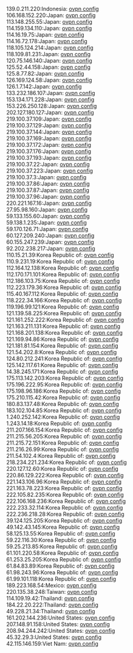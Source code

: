 139.0.211.220:Indonesia: [ovpn config](vpn/139_0_211_220.ovpn)  
106.168.152.220:Japan: [ovpn config](vpn/106_168_152_220.ovpn)  
113.148.255.55:Japan: [ovpn config](vpn/113_148_255_55.ovpn)  
114.159.134.110:Japan: [ovpn config](vpn/114_159_134_110.ovpn)  
114.16.19.75:Japan: [ovpn config](vpn/114_16_19_75.ovpn)  
114.16.72.178:Japan: [ovpn config](vpn/114_16_72_178.ovpn)  
118.105.124.214:Japan: [ovpn config](vpn/118_105_124_214.ovpn)  
118.109.81.231:Japan: [ovpn config](vpn/118_109_81_231.ovpn)  
120.75.146.140:Japan: [ovpn config](vpn/120_75_146_140.ovpn)  
125.52.44.158:Japan: [ovpn config](vpn/125_52_44_158.ovpn)  
125.8.77.82:Japan: [ovpn config](vpn/125_8_77_82.ovpn)  
126.169.124.58:Japan: [ovpn config](vpn/126_169_124_58.ovpn)  
126.1.7.142:Japan: [ovpn config](vpn/126_1_7_142.ovpn)  
133.232.186.107:Japan: [ovpn config](vpn/133_232_186_107.ovpn)  
153.134.171.228:Japan: [ovpn config](vpn/153_134_171_228.ovpn)  
153.226.250.128:Japan: [ovpn config](vpn/153_226_250_128.ovpn)  
202.127.180.127:Japan: [ovpn config](vpn/202_127_180_127.ovpn)  
219.100.37.109:Japan: [ovpn config](vpn/219_100_37_109.ovpn)  
219.100.37.129:Japan: [ovpn config](vpn/219_100_37_129.ovpn)  
219.100.37.144:Japan: [ovpn config](vpn/219_100_37_144.ovpn)  
219.100.37.169:Japan: [ovpn config](vpn/219_100_37_169.ovpn)  
219.100.37.172:Japan: [ovpn config](vpn/219_100_37_172.ovpn)  
219.100.37.176:Japan: [ovpn config](vpn/219_100_37_176.ovpn)  
219.100.37.193:Japan: [ovpn config](vpn/219_100_37_193.ovpn)  
219.100.37.22:Japan: [ovpn config](vpn/219_100_37_22.ovpn)  
219.100.37.223:Japan: [ovpn config](vpn/219_100_37_223.ovpn)  
219.100.37.3:Japan: [ovpn config](vpn/219_100_37_3.ovpn)  
219.100.37.86:Japan: [ovpn config](vpn/219_100_37_86.ovpn)  
219.100.37.87:Japan: [ovpn config](vpn/219_100_37_87.ovpn)  
219.100.37.96:Japan: [ovpn config](vpn/219_100_37_96.ovpn)  
220.221.167.16:Japan: [ovpn config](vpn/220_221_167_16.ovpn)  
27.95.98.160:Japan: [ovpn config](vpn/27_95_98_160.ovpn)  
59.133.155.60:Japan: [ovpn config](vpn/59_133_155_60.ovpn)  
59.138.1.235:Japan: [ovpn config](vpn/59_138_1_235.ovpn)  
59.170.126.71:Japan: [ovpn config](vpn/59_170_126_71.ovpn)  
60.127.209.240:Japan: [ovpn config](vpn/60_127_209_240.ovpn)  
60.155.247.239:Japan: [ovpn config](vpn/60_155_247_239.ovpn)  
92.202.238.217:Japan: [ovpn config](vpn/92_202_238_217.ovpn)  
110.15.21.39:Korea Republic of: [ovpn config](vpn/110_15_21_39.ovpn)  
110.9.231.19:Korea Republic of: [ovpn config](vpn/110_9_231_19.ovpn)  
112.164.12.138:Korea Republic of: [ovpn config](vpn/112_164_12_138.ovpn)  
112.170.171.101:Korea Republic of: [ovpn config](vpn/112_170_171_101.ovpn)  
112.186.103.75:Korea Republic of: [ovpn config](vpn/112_186_103_75.ovpn)  
112.223.179.36:Korea Republic of: [ovpn config](vpn/112_223_179_36.ovpn)  
115.40.167.112:Korea Republic of: [ovpn config](vpn/115_40_167_112.ovpn)  
118.222.34.166:Korea Republic of: [ovpn config](vpn/118_222_34_166.ovpn)  
119.196.99.121:Korea Republic of: [ovpn config](vpn/119_196_99_121.ovpn)  
121.139.58.225:Korea Republic of: [ovpn config](vpn/121_139_58_225.ovpn)  
121.161.252.222:Korea Republic of: [ovpn config](vpn/121_161_252_222.ovpn)  
121.163.211.131:Korea Republic of: [ovpn config](vpn/121_163_211_131.ovpn)  
121.168.201.138:Korea Republic of: [ovpn config](vpn/121_168_201_138.ovpn)  
121.169.94.86:Korea Republic of: [ovpn config](vpn/121_169_94_86.ovpn)  
121.181.81.154:Korea Republic of: [ovpn config](vpn/121_181_81_154.ovpn)  
121.54.202.8:Korea Republic of: [ovpn config](vpn/121_54_202_8.ovpn)  
124.80.212.241:Korea Republic of: [ovpn config](vpn/124_80_212_241.ovpn)  
125.142.117.61:Korea Republic of: [ovpn config](vpn/125_142_117_61.ovpn)  
14.38.245.171:Korea Republic of: [ovpn config](vpn/14_38_245_171.ovpn)  
175.113.142.203:Korea Republic of: [ovpn config](vpn/175_113_142_203.ovpn)  
175.196.222.95:Korea Republic of: [ovpn config](vpn/175_196_222_95.ovpn)  
175.198.96.186:Korea Republic of: [ovpn config](vpn/175_198_96_186.ovpn)  
175.210.115.42:Korea Republic of: [ovpn config](vpn/175_210_115_42.ovpn)  
180.83.137.48:Korea Republic of: [ovpn config](vpn/180_83_137_48.ovpn)  
183.102.104.85:Korea Republic of: [ovpn config](vpn/183_102_104_85.ovpn)  
1.240.252.142:Korea Republic of: [ovpn config](vpn/1_240_252_142.ovpn)  
1.243.14.18:Korea Republic of: [ovpn config](vpn/1_243_14_18.ovpn)  
211.207.166.154:Korea Republic of: [ovpn config](vpn/211_207_166_154.ovpn)  
211.215.56.205:Korea Republic of: [ovpn config](vpn/211_215_56_205.ovpn)  
211.215.72.151:Korea Republic of: [ovpn config](vpn/211_215_72_151.ovpn)  
211.216.26.99:Korea Republic of: [ovpn config](vpn/211_216_26_99.ovpn)  
211.54.102.4:Korea Republic of: [ovpn config](vpn/211_54_102_4.ovpn)  
218.234.221.234:Korea Republic of: [ovpn config](vpn/218_234_221_234.ovpn)  
220.127.12.60:Korea Republic of: [ovpn config](vpn/220_127_12_60.ovpn)  
220.86.129.222:Korea Republic of: [ovpn config](vpn/220_86_129_222.ovpn)  
221.143.106.96:Korea Republic of: [ovpn config](vpn/221_143_106_96.ovpn)  
221.163.78.223:Korea Republic of: [ovpn config](vpn/221_163_78_223.ovpn)  
222.105.82.235:Korea Republic of: [ovpn config](vpn/222_105_82_235.ovpn)  
222.106.168.236:Korea Republic of: [ovpn config](vpn/222_106_168_236.ovpn)  
222.233.32.114:Korea Republic of: [ovpn config](vpn/222_233_32_114.ovpn)  
222.236.218.28:Korea Republic of: [ovpn config](vpn/222_236_218_28.ovpn)  
39.124.125.205:Korea Republic of: [ovpn config](vpn/39_124_125_205.ovpn)  
49.142.43.145:Korea Republic of: [ovpn config](vpn/49_142_43_145.ovpn)  
58.125.13.55:Korea Republic of: [ovpn config](vpn/58_125_13_55.ovpn)  
59.22.116.30:Korea Republic of: [ovpn config](vpn/59_22_116_30.ovpn)  
59.25.213.85:Korea Republic of: [ovpn config](vpn/59_25_213_85.ovpn)  
61.101.220.58:Korea Republic of: [ovpn config](vpn/61_101_220_58.ovpn)  
61.253.25.205:Korea Republic of: [ovpn config](vpn/61_253_25_205.ovpn)  
61.84.83.89:Korea Republic of: [ovpn config](vpn/61_84_83_89.ovpn)  
61.98.243.96:Korea Republic of: [ovpn config](vpn/61_98_243_96.ovpn)  
61.99.101.118:Korea Republic of: [ovpn config](vpn/61_99_101_118.ovpn)  
189.223.168.54:Mexico: [ovpn config](vpn/189_223_168_54.ovpn)  
220.135.38.248:Taiwan: [ovpn config](vpn/220_135_38_248.ovpn)  
114.109.19.42:Thailand: [ovpn config](vpn/114_109_19_42.ovpn)  
184.22.20.222:Thailand: [ovpn config](vpn/184_22_20_222.ovpn)  
49.228.21.34:Thailand: [ovpn config](vpn/49_228_21_34.ovpn)  
161.202.144.236:United States: [ovpn config](vpn/161_202_144_236.ovpn)  
207.148.91.158:United States: [ovpn config](vpn/207_148_91_158.ovpn)  
208.94.244.242:United States: [ovpn config](vpn/208_94_244_242.ovpn)  
45.32.29.3:United States: [ovpn config](vpn/45_32_29_3.ovpn)  
42.115.146.159:Viet Nam: [ovpn config](vpn/42_115_146_159.ovpn)  
